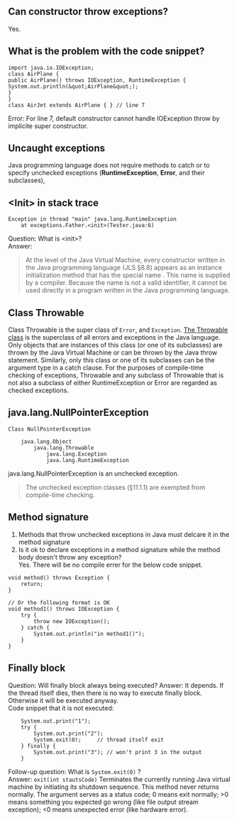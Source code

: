 ## Can constructor throw exceptions?  
Yes. 

## What is the problem with the code snippet? 
```
import java.io.IOException;
class AirPlane {
public AirPlane() throws IOException, RuntimeException {
System.out.println(&quot;AirPlane&quot;);
}
}
class AirJet extends AirPlane { } // line 7
```  
Error: For line 7, default constructor cannot handle IOException throw by implicite super constructor. 

## Uncaught exceptions
Java programming language does not require methods to catch or to specify unchecked exceptions (**RuntimeException**, **Error**, and their subclasses),

## \<Init> in stack trace
```
Exception in thread "main" java.lang.RuntimeException
	at exceptions.Father.<init>(Tester.java:6)
```
Question: What is \<init>?  
Answer:  
> At the level of the Java Virtual Machine, every constructor written in the Java programming language (JLS §8.8) appears as an instance initialization method that has the special name <init>. This name is supplied by a compiler. Because the name is not a valid identifier, it cannot be used directly in a program written in the Java programming language.  

## Class Throwable 
Class Throwable is the super class of `Error`, and `Exception`. 
[The Throwable class](http://docs.oracle.com/javase/7/docs/api/java/lang/Throwable.html) is the superclass of all errors and exceptions in the Java language. Only objects that are instances of this class (or one of its subclasses) are thrown by the Java Virtual Machine or can be thrown by the Java throw statement. Similarly, only this class or one of its subclasses can be the argument type in a catch clause. For the purposes of compile-time checking of exceptions, Throwable and any subclass of Throwable that is not also a subclass of either RuntimeException or Error are regarded as checked exceptions.

## java.lang.NullPointerException
```
Class NullPointerException

	java.lang.Object
		java.lang.Throwable
			java.lang.Exception
			java.lang.RuntimeException
```  
java.lang.NullPointerException is an unchecked exception. 
> The unchecked exception classes (§11.1.1) are exempted from compile-time checking.  

## Method signature
1. Methods that throw unchecked exceptions in Java must delcare it in the method signature
2. Is it ok to declare exceptions in a method signature while the method body doesn't throw any exception?  
Yes.  There will be no compile errer for the below code snippet. 
```
void method() throws Exception {
	return; 
}

// Or the following format is OK
void method1() throws IOException {
	try {
		throw new IOException();
	} catch {
		System.out.println("in method1()");
	}
}
```

## Finally block
Question: Will finally block always being executed? 
Answer: It depends. If the thread itself dies, then there is no way to execute finally block. Otherwise it will be executed anyway.  
Code snippet that it is not executed:  
```
	System.out.print("1");
	try {
		System.out.print("2");
		System.exit(0);	    // thread itself exit 
	} finally {
		System.out.print("3"); // won't print 3 in the output 
	}
```  
Follow-up question: What is `System.exit(0)` ?  
Answer: `exit(int stautsCode)` Terminates the currently running Java virtual machine by initiating its shutdown sequence. This method never returns normally. The argument serves as a status code; 0 means exit normally; >0 means something you expected go wrong (like file output stream exception); <0 means unexpected error (like hardware error). 

